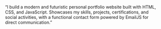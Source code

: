 “I build a modern and futuristic personal portfolio website built with HTML, CSS, and JavaScript. Showcases my skills, projects, certifications, and social activities, with a functional contact form powered by EmailJS for direct communication.”

